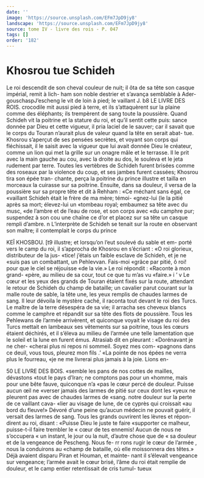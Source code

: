 ```yaml
---
date: ''
image: 'https://source.unsplash.com/EFm7JpD9jy8'
landscape: 'https://source.unsplash.com/EFm7JpD9jy8'
source: tome IV - livre des rois - P. 047
tags: []
order: '182'
---
```


# Khosrou tue Schideh

Le roi descendit de son cheval couleur de nuit; il ôta de sa tête son casque impérial, remit à lich-
ham son noble destrier et s’avança semblable à Ader- gouschaspJ’escheng le vit de loin à pied; le vaillant
J.
b8 LE LIVRE DES ROIS. crocodile mit aussi pied à terre, et ils s’attaquèrent
sur la plaine comme des éléphants; ils trempèrent
de sang toute la poussière. Quand Schideh vit la poitrine et la stature du roi, et qu’il sentit cette puis: sance donnée par Dieu et cette vigueur, il pria laciel de le sauver; car il savait que le corps du Touran n’aurait plus de valeur quand la tête en serait abat-
tue. Khosrou s’aperçut de ses pensées secrètes, et
voyant son corps qui fléchissait, il le saisit avec la vigueur que lui avait donnée Dieu le créateur, comme
un lion qui met la grille sur un onagre mâle et le terrasse. Il le prit avec la main gauche au cou, avec la droite au dos, le souleva et le jeta rudement par terre. Toutes les vertèbres de Schideh furent brisées comme des roseaux par la violence du coup, et ses
jambes furent cassées; Khosrou tira son épée tran- chante, perça la poitrine du prince illustre et tailla en morceaux la cuirasse sur sa poitrine. Ensuite, dans sa douleur, il versa de la poussière sur sa propre tête et dit à Rehham : «Ce méchant sans égal, ce
«vaillant Schideh était le frère de ma mère; témoi- «gnez-lui (le la pitié après sa mort; élevez-lui un «tombeau royal; embaumez sa tête avec du musc, «de l’ambre et de l’eau de rose, et son corps avec
«du camphre pur; suspendez à son cou une chaîne
ce d’or et placez sur sa tête un casque rempli d’ambre. n
L’interprète de Schideh se tenait sur la route en observant son maître; il contemplait le corps du prince

KEÎ KHOSBOU. [t9 illustre; et lorsqu’on l’eut soulevé du sable et em-
porté vers le camp du roi, il s’approcha de Khosrou
en s’écriant : «O roi glorieux, distributeur de la jus-
«tice! j’étais un faible esclave de Schideh, et je ne «suis pas un combattant, un Pehlevvan. Fais-moi «grâce par pitié, ô roi! pour que le ciel se réjouisse
«de la vie.» Le roi répondit : «Raconte à mon grand- «père, au milieu de sa cour, tout ce que tu m’as vu
«faire.» i ’ v
Le cœur et les yeux des grands de Touran étaient
fixés sur la route, attendant le retour de Schideh du champ de bataille; un cavalier parut courant sur la malle route de sable, la tête une, les yeux remplis de chaudes larmes de sang. Il leur dévoila le mystère caché, il raconta tout devant le roi des Turcs. Le maître de la terre désespéra de sa vie; il arracha ses cheveux blancs comme le camphre et répandit sur
sa tête des flots de poussière. Tous les Pehlewans de l’armée arrivèrent, et quiconque voyait le visage du
roi des Turcs mettait en lambeaux ses vêtements sur sa poitrine, tous les cœurs étaient déchirés, et il
s’éleva au milieu de l’armée une telle lamentation que le soleil et la lune en furent émus.
Atrasiab dit en pleurant : «Dorénavant je ne cher-
«cherai plus ni repos ni sommeil. Soyez mes com- «pagnons dans ce deuil, vous tous, pleurez mon fils .’ «La pointe de nos épées ne verra plus le fourreau,
«je ne me livrerai plus jamais à la joie. Lions en-

50 LE LIVRE DES BOIS.
«semble les pans de nos cottes de mailles, dévastons
«tout le pays d’Iran; ne comptons pas pour un
«homme, mais pour une bête fauve, quiconque n’a
«pas le cœur percé de douleur. Puisse aucun œil ne
«verser jamais des larmes de pitié sur ceux dont les
«yeux ne pleurent pas avec de chaudes larmes de
«sang. notre douleur sur la perte de ce vaillant cava-
«lier au visage de lune, de ce cyprès qui croissait «au bord du fleuve!» Dévoré d’une peine qu’aucun
médecin ne pouvait guérir, il versait des larmes de sang. Tous les grands ouvrirent les lèvres et répon- dirent au roi, disant : «Puisse Dieu le juste te faire «supporter ce malheur, puisse-t-il faire trembler le « cœur de tes ennemis! Aucun de nous ne s’occupera
« un instant, le jour ou la nuit, d’autre chose que de
« sa douleur et de la vengeance de Pescheng. Nous fe- rr rons rugir le cœur de l’armée , nous la conduirons au «champ de bataille, où elle moissonnera des têtes.»
Déjà avaient disparu Piran et Houman, et mainte- nant il s’élevait vengeance sur vengeance; l’armée
avait le cœur brisé, l’âme du roi était remplie de
douleur, et le camp entier retentissait de cris tumul- tueux
